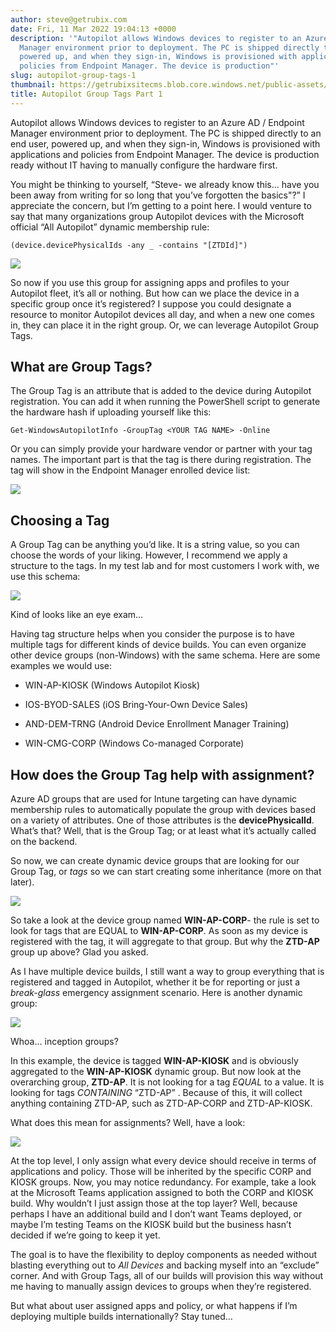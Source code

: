 ```yaml
---
author: steve@getrubix.com
date: Fri, 11 Mar 2022 19:04:13 +0000
description: '"Autopilot allows Windows devices to register to an Azure AD / Endpoint
  Manager environment prior to deployment. The PC is shipped directly to an end user,
  powered up, and when they sign-in, Windows is provisioned with applications and
  policies from Endpoint Manager. The device is production"'
slug: autopilot-group-tags-1
thumbnail: https://getrubixsitecms.blob.core.windows.net/public-assets/content/v1/logo512.png
title: Autopilot Group Tags Part 1
---
```


Autopilot allows Windows devices to register to an Azure AD / Endpoint Manager environment prior to deployment. The PC is shipped directly to an end user, powered up, and when they sign-in, Windows is provisioned with applications and policies from Endpoint Manager. The device is production ready without IT having to manually configure the hardware first.

You might be thinking to yourself, “Steve- we already know this… have you been away from writing for so long that you’ve forgotten the basics"?” I appreciate the concern, but I’m getting to a point here. I would venture to say that many organizations group Autopilot devices with the Microsoft official “All Autopilot” dynamic membership rule:

```
(device.devicePhysicalIds -any _ -contains "[ZTDId]")
```

![](https://getrubixsitecms.blob.core.windows.net/public-assets/content/v1/5dd365a31aa1fd743bc30b8e/c6ba0471-8535-4a8f-9eed-d5b3711379f2/All+Autopilot.png)

So now if you use this group for assigning apps and profiles to your Autopilot fleet, it’s all or nothing. But how can we place the device in a specific group once it’s registered? I suppose you could designate a resource to monitor Autopilot devices all day, and when a new one comes in, they can place it in the right group. Or, we can leverage Autopilot Group Tags.

What are Group Tags?
--------------------

The Group Tag is an attribute that is added to the device during Autopilot registration. You can add it when running the PowerShell script to generate the hardware hash if uploading yourself like this:

```
Get-WindowsAutopilotInfo -GroupTag <YOUR TAG NAME> -Online
```

Or you can simply provide your hardware vendor or partner with your tag names. The important part is that the tag is there during registration. The tag will show in the Endpoint Manager enrolled device list:

![](https://getrubixsitecms.blob.core.windows.net/public-assets/content/v1/5dd365a31aa1fd743bc30b8e/d5057a33-b48a-409f-91b8-2218312965d1/Screenshot+2022-03-11+135800.png)

Choosing a Tag
--------------

A Group Tag can be anything you’d like. It is a string value, so you can choose the words of your liking. However, I recommend we apply a structure to the tags. In my test lab and for most customers I work with, we use this schema:

![](https://getrubixsitecms.blob.core.windows.net/public-assets/content/v1/5dd365a31aa1fd743bc30b8e/d2815be6-242e-43a9-b25c-390f04baf50e/schema.png)

Kind of looks like an eye exam…

Having tag structure helps when you consider the purpose is to have multiple tags for different kinds of device builds. You can even organize other device groups (non-Windows) with the same schema. Here are some examples we would use:

-   WIN-AP-KIOSK (Windows Autopilot Kiosk)
    
-   IOS-BYOD-SALES (iOS Bring-Your-Own Device Sales)
    
-   AND-DEM-TRNG (Android Device Enrollment Manager Training)
    
-   WIN-CMG-CORP (Windows Co-managed Corporate)
    

How does the Group Tag help with assignment?
--------------------------------------------

Azure AD groups that are used for Intune targeting can have dynamic membership rules to automatically populate the group with devices based on a variety of attributes. One of those attributes is the **devicePhysicalId**. What’s that? Well, that is the Group Tag; or at least what it’s actually called on the backend.

So now, we can create dynamic device groups that are looking for our Group Tag, or _tags_ so we can start creating some inheritance (more on that later).

![](https://getrubixsitecms.blob.core.windows.net/public-assets/content/v1/5dd365a31aa1fd743bc30b8e/77e97fac-ea3f-4fc6-aaf1-222eb319f0cb/WIN-AP-CORP.png)

So take a look at the device group named **WIN-AP-CORP**\- the rule is set to look for tags that are EQUAL to **WIN-AP-CORP**. As soon as my device is registered with the tag, it will aggregate to that group. But why the **ZTD-AP** group up above? Glad you asked.

As I have multiple device builds, I still want a way to group everything that is registered and tagged in Autopilot, whether it be for reporting or just a _break-glass_ emergency assignment scenario. Here is another dynamic group:

![](https://getrubixsitecms.blob.core.windows.net/public-assets/content/v1/5dd365a31aa1fd743bc30b8e/2dd8b77f-c1f6-43d3-a018-38278038b5c4/kiosk.png)

Whoa… inception groups?

In this example, the device is tagged **WIN-AP-KIOSK** and is obviously aggregated to the **WIN-AP-KIOSK** dynamic group. But now look at the overarching group, **ZTD-AP**. It is not looking for a tag _EQUAL_ to a value. It is looking for tags _CONTAINING_ “ZTD-AP” . Because of this, it will collect anything containing ZTD-AP, such as ZTD-AP-CORP and ZTD-AP-KIOSK.

What does this mean for assignments? Well, have a look:

![](https://getrubixsitecms.blob.core.windows.net/public-assets/content/v1/5dd365a31aa1fd743bc30b8e/31b24e31-8c86-4058-9380-ba6e45959123/final.png)

At the top level, I only assign what every device should receive in terms of applications and policy. Those will be inherited by the specific CORP and KIOSK groups. Now, you may notice redundancy. For example, take a look at the Microsoft Teams application assigned to both the CORP and KIOSK build. Why wouldn’t I just assign those at the top layer? Well, because perhaps I have an additional build and I don’t want Teams deployed, or maybe I’m testing Teams on the KIOSK build but the business hasn’t decided if we’re going to keep it yet.

The goal is to have the flexibility to deploy components as needed without blasting everything out to _All Devices_ and backing myself into an “exclude” corner. And with Group Tags, all of our builds will provision this way without me having to manually assign devices to groups when they’re registered.

But what about user assigned apps and policy, or what happens if I’m deploying multiple builds internationally? Stay tuned…